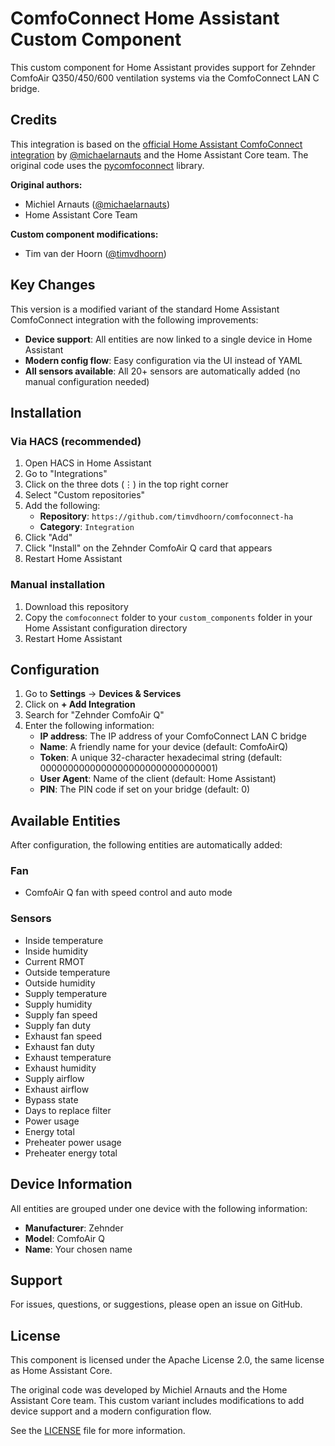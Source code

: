 # ComfoConnect Home Assistant Custom Component

This custom component for Home Assistant provides support for Zehnder ComfoAir Q350/450/600 ventilation systems via the ComfoConnect LAN C bridge.

## Credits

This integration is based on the [official Home Assistant ComfoConnect integration](https://www.home-assistant.io/integrations/comfoconnect) by [@michaelarnauts](https://github.com/michaelarnauts) and the Home Assistant Core team. The original code uses the [pycomfoconnect](https://github.com/michaelarnauts/comfoconnect) library.

**Original authors:**
- Michiel Arnauts ([@michaelarnauts](https://github.com/michaelarnauts))
- Home Assistant Core Team

**Custom component modifications:**
- Tim van der Hoorn ([@timvdhoorn](https://github.com/timvdhoorn))

## Key Changes

This version is a modified variant of the standard Home Assistant ComfoConnect integration with the following improvements:

- **Device support**: All entities are now linked to a single device in Home Assistant
- **Modern config flow**: Easy configuration via the UI instead of YAML
- **All sensors available**: All 20+ sensors are automatically added (no manual configuration needed)

## Installation

### Via HACS (recommended)

1. Open HACS in Home Assistant
2. Go to "Integrations"
3. Click on the three dots (⋮) in the top right corner
4. Select "Custom repositories"
5. Add the following:
   - **Repository**: `https://github.com/timvdhoorn/comfoconnect-ha`
   - **Category**: `Integration`
6. Click "Add"
7. Click "Install" on the Zehnder ComfoAir Q card that appears
8. Restart Home Assistant

### Manual installation

1. Download this repository
2. Copy the `comfoconnect` folder to your `custom_components` folder in your Home Assistant configuration directory
3. Restart Home Assistant

## Configuration

1. Go to **Settings** → **Devices & Services**
2. Click on **+ Add Integration**
3. Search for "Zehnder ComfoAir Q"
4. Enter the following information:
   - **IP address**: The IP address of your ComfoConnect LAN C bridge
   - **Name**: A friendly name for your device (default: ComfoAirQ)
   - **Token**: A unique 32-character hexadecimal string (default: 00000000000000000000000000000001)
   - **User Agent**: Name of the client (default: Home Assistant)
   - **PIN**: The PIN code if set on your bridge (default: 0)

## Available Entities

After configuration, the following entities are automatically added:

### Fan
- ComfoAir Q fan with speed control and auto mode

### Sensors
- Inside temperature
- Inside humidity
- Current RMOT
- Outside temperature
- Outside humidity
- Supply temperature
- Supply humidity
- Supply fan speed
- Supply fan duty
- Exhaust fan speed
- Exhaust fan duty
- Exhaust temperature
- Exhaust humidity
- Supply airflow
- Exhaust airflow
- Bypass state
- Days to replace filter
- Power usage
- Energy total
- Preheater power usage
- Preheater energy total

## Device Information

All entities are grouped under one device with the following information:
- **Manufacturer**: Zehnder
- **Model**: ComfoAir Q
- **Name**: Your chosen name

## Support

For issues, questions, or suggestions, please open an issue on GitHub.

## License

This component is licensed under the Apache License 2.0, the same license as Home Assistant Core.

The original code was developed by Michiel Arnauts and the Home Assistant Core team. This custom variant includes modifications to add device support and a modern configuration flow.

See the [LICENSE](LICENSE) file for more information.
